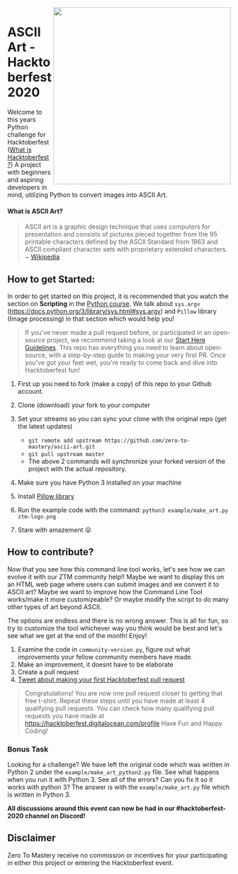<img src="https://raw.githubusercontent.com/dawsonbooth/ascii-art/master/logo.png" width="400" align="right"/>

# ASCII Art - Hacktoberfest 2020

Welcome to this years Python challenge for Hacktoberfest ([What is Hacktoberfest?](https://github.com/zero-to-mastery/coding_challenge-31/blob/master/README.md#what-is-hacktoberfest)) A project with beginners and aspiring developers in mind, utilizing Python to convert images into ASCII Art.

#### What is ASCII Art?
> ASCII art is a graphic design technique that uses computers for presentation and consists of pictures pieced together from the 95 printable characters defined by the ASCII Standard from 1963 and ASCII compliant character sets with proprietary extended characters.
~ [Wikipedia](https://en.wikipedia.org/wiki/ASCII_art)


## How to get Started:
In order to get started on this project, it is recommended that you watch the section on **Scripting** in the [Python course](https://academy.zerotomastery.io/p/complete-python-developer-zero-to-mastery?utm_source=github&utm_campaign=ascii-art-hf20). We talk about ```sys.argv``` (https://docs.python.org/3/library/sys.html#sys.argv) and ```Pillow``` library (Image processing) in that section which would help you!

> If you've never made a pull request before, or participated in an open-source project, we recommend taking a look at our [Start Here Guidelines](https://github.com/zero-to-mastery/start-here-guidelines). This repo has everything you need to learn about open-source, with a step-by-step guide to making your very first PR.
> Once you've got your feet wet, you're ready to come back and dive into Hacktoberfest fun!

1. First up you need to fork (make a copy) of this repo to your Github account.
2. Clone (download) your fork to your computer
3. Set your streams so you can sync your clone with the original repo (get the latest updates)

    - `git remote add upstream https://github.com/zero-to-mastery/ascii-art.git`
    - `git pull upstream master`
    - The above 2 commands will synchronize your forked version of the project with the actual repository.
4. Make sure you have Python 3 installed on your machine
5. Install [Pillow library](https://pillow.readthedocs.io/en/stable/installation.html)
6. Run the  example code with the command: `python3 example/make_art.py ztm-logo.png`
5. Stare with amazement 😮

## How to contribute?

Now that you see how this command line tool works, let's see how we can evolve it with our ZTM community help!! Maybe we want to display this on an HTML web page where users can submit images and we convert it to ASCII art? Maybe we want to improve how the Command Line Tool works/make it more customizeable? Or maybe modify the script to do many other types of art beyond ASCII. 

The options are endless and there is no wrong answer. This is all for fun, so try to customize the tool whichever way you think would be best and let's see what we get at the end of the month! Enjoy! 

1. Examine the code in `community-version.py`, figure out what improvements your fellow community members have made. 
2. Make an improvement, it doesnt have to be elaborate
3. Create a pull request
4. [Tweet about making your first Hacktoberfest pull request](https://ctt.ac/bbIct)

> Congratulations! You are now one pull request closer to getting that free t-shirt. Repeat these steps until you have made at least 4 qualifying pull requests. You can check how many qualifying pull requests you have made at <https://hacktoberfest.digitalocean.com/profile> Have Fun and Happy Coding!

### Bonus Task
Looking for a challenge?
We have left the original code which was written in Python 2 under the `example/make_art_python2.py` file. See what happens when you run it with Python 3. See all of the errors? Can you fix it so it works with python 3? The answer is with the `example/make_art.py` file which is written in Python 3.

**All discussions around this event can now be had in our #hacktoberfest-2020 channel on Discord!**

## Disclaimer
Zero To Mastery receive no commission or incentives for your participating in either this project or entering the Hacktoberfest event. 
